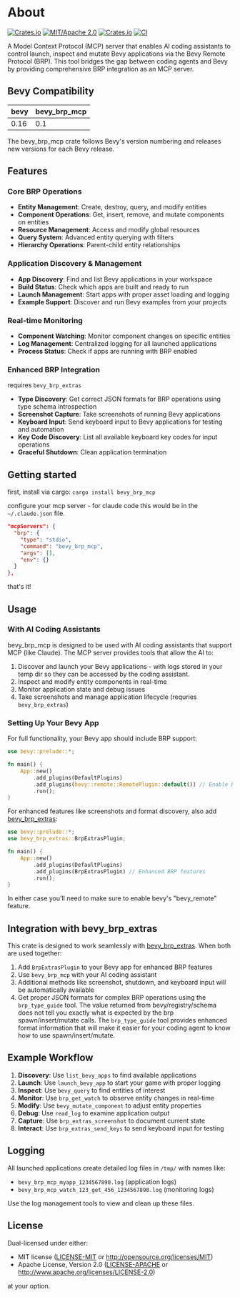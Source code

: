 # About

[![Crates.io](https://img.shields.io/crates/v/bevy_brp_mcp.svg)](https://crates.io/crates/bevy_brp_mcp)
[![MIT/Apache 2.0](https://img.shields.io/badge/license-MIT%2FApache-blue.svg)](https://github.com/natepiano/bevy_brp/mcp#license)
[![Crates.io](https://img.shields.io/crates/d/bevy_brp_mcp.svg)](https://crates.io/crates/bevy_brp_mcp)
[![CI](https://github.com/natepiano/bevy_brp/workflows/CI/badge.svg)](https://github.com/natepiano/bevy_brp/actions)

A Model Context Protocol (MCP) server that enables AI coding assistants to control launch, inspect and mutate Bevy applications via the Bevy Remote Protocol (BRP). This tool bridges the gap between coding agents and Bevy by providing comprehensive BRP integration as an MCP server.

## Bevy Compatibility

| bevy | bevy_brp_mcp |
|------|--------------|
| 0.16 | 0.1          |

The bevy_brp_mcp crate follows Bevy's version numbering and releases new versions for each Bevy release.

## Features

### Core BRP Operations
- **Entity Management**: Create, destroy, query, and modify entities
- **Component Operations**: Get, insert, remove, and mutate components on entities
- **Resource Management**: Access and modify global resources
- **Query System**: Advanced entity querying with filters
- **Hierarchy Operations**: Parent-child entity relationships

### Application Discovery & Management
- **App Discovery**: Find and list Bevy applications in your workspace
- **Build Status**: Check which apps are built and ready to run
- **Launch Management**: Start apps with proper asset loading and logging
- **Example Support**: Discover and run Bevy examples from your projects

### Real-time Monitoring
- **Component Watching**: Monitor component changes on specific entities
- **Log Management**: Centralized logging for all launched applications
- **Process Status**: Check if apps are running with BRP enabled

### Enhanced BRP Integration
requires `bevy_brp_extras`

- **Type Discovery**: Get correct JSON formats for BRP operations using type schema introspection
- **Screenshot Capture**: Take screenshots of running Bevy applications
- **Keyboard Input**: Send keyboard input to Bevy applications for testing and automation
- **Key Code Discovery**: List all available keyboard key codes for input operations
- **Graceful Shutdown**: Clean application termination

## Getting started
first, install via cargo:
`cargo install bevy_brp_mcp`

configure your mcp server - for claude code this would be in the `~/.claude.json` file.

```json
"mcpServers": {
  "brp": {
    "type": "stdio",
    "command": "bevy_brp_mcp",
    "args": [],
    "env": {}
  }
},
```
that's it!

## Usage

### With AI Coding Assistants

bevy_brp_mcp is designed to be used with AI coding assistants that support MCP (like Claude). The MCP server provides tools that allow the AI to:

1. Discover and launch your Bevy applications - with logs stored in your temp dir so they can be accessed by the coding assistant.
2. Inspect and modify entity components in real-time
3. Monitor application state and debug issues
4. Take screenshots and manage application lifecycle (requries `bevy_brp_extras`)

### Setting Up Your Bevy App

For full functionality, your Bevy app should include BRP support:

```rust
use bevy::prelude::*;

fn main() {
    App::new()
        .add_plugins(DefaultPlugins)
        .add_plugins(bevy::remote::RemotePlugin::default()) // Enable BRP
        .run();
}
```

For enhanced features like screenshots and format discovery, also add [bevy_brp_extras](https://github.com/natepiano/bevy_brp/extras):

```rust
use bevy::prelude::*;
use bevy_brp_extras::BrpExtrasPlugin;

fn main() {
    App::new()
        .add_plugins(DefaultPlugins)
        .add_plugins(BrpExtrasPlugin) // Enhanced BRP features
        .run();
}
```

In either case you'll need to make sure to enable bevy's "bevy_remote" feature.

## Integration with bevy_brp_extras

This crate is designed to work seamlessly with [bevy_brp_extras](https://github.com/natepiano/bevy_brp/extras). When both are used together:

1. Add `BrpExtrasPlugin` to your Bevy app for enhanced BRP features
2. Use `bevy_brp_mcp` with your AI coding assistant
3. Additional methods like screenshot, shutdown, and keyboard input will be automatically available
4. Get proper JSON formats for complex BRP operations using the `brp_type_guide` tool. The value returned from bevy/registry/schema does not tell you exactly what is expected by the brp spawn/insert/mutate calls. The `brp_type_guide` tool provides enhanced format information that will make it easier for your coding agent to know how to use spawn/insert/mutate.

## Example Workflow

1. **Discovery**: Use `list_bevy_apps` to find available applications
2. **Launch**: Use `launch_bevy_app` to start your game with proper logging
3. **Inspect**: Use `bevy_query` to find entities of interest
4. **Monitor**: Use `brp_get_watch` to observe entity changes in real-time
5. **Modify**: Use `bevy_mutate_component` to adjust entity properties
6. **Debug**: Use `read_log` to examine application output
7. **Capture**: Use `brp_extras_screenshot` to document current state
8. **Interact**: Use `brp_extras_send_keys` to send keyboard input for testing

## Logging

All launched applications create detailed log files in `/tmp/` with names like:
- `bevy_brp_mcp_myapp_1234567890.log` (application logs)
- `bevy_brp_mcp_watch_123_get_456_1234567890.log` (monitoring logs)

Use the log management tools to view and clean up these files.

## License

Dual-licensed under either:
- MIT license ([LICENSE-MIT](LICENSE-MIT) or http://opensource.org/licenses/MIT)
- Apache License, Version 2.0 ([LICENSE-APACHE](LICENSE-APACHE) or http://www.apache.org/licenses/LICENSE-2.0)

at your option.

